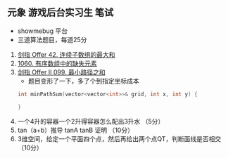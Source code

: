 ## 元象 游戏后台实习生 笔试
- showmebug 平台
- 三道算法题目，每道25分
1. [剑指 Offer 42. 连续子数组的最大和](https://leetcode.cn/problems/lian-xu-zi-shu-zu-de-zui-da-he-lcof/)
2. [1060. 有序数组中的缺失元素]()
3. [剑指 Offer II 099. 最小路径之和](https://leetcode.cn/problems/0i0mDW/)
    - 题目变形了一下，多了个到指定坐标成本
    ```cpp
    int minPathSum(vector<vector<int>>& grid, int x, int y) {

    }
    ```
4. 一个4升的容器一个2升得容器怎么配出3升水 （5分）
5. tan（a+b）推导 tanA tanB 证明 （10分）
6. 3维空间，给定一个平面四个点，然后再给出两个点QT，判断面线是否相交 （10分）